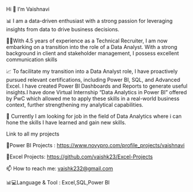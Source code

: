 Hi 👋 I’m Vaishnavi

📊 I am a data-driven enthusiast with a strong passion for leveraging insights from data to drive business decisions. 

👩‍💻With 4.5 years of experience as a Technical Recruiter, I am now embarking on a transition into the role of a Data Analyst. With a strong background in client and stakeholder management, I possess excellent communication skills

📈 To facilitate my transition into a Data Analyst role, I have proactively pursued relevant certifications, including Power BI, SQL, and Advanced Excel. I have created Power BI Dashboards and Reports to generate useful insights.I have done Virtual Internship “Data Analytics in Power BI” offered by PwC which allowed me to apply these skills in a real-world business context, further strengthening my analytical capabilities.

👀 Currently I am looking for job in the field of Data Analytics where i can hone the skills I have learned and gain new skills.

Link to all my projects 

🔗Power BI Projects : https://www.novypro.com/profile_projects/vaishnavi                                                       

🔗Excel Projects: https://github.com/vaishk23/Excel-Projects
   
📫 How to reach me: vaishk232@gmail.com

📊💻Language & Tool : Excel,SQL,Power BI
